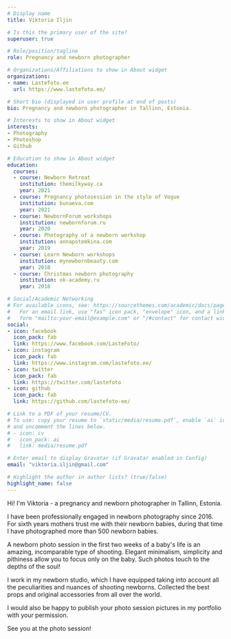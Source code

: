 ```yaml
---
# Display name
title: Viktoria Iljin

# Is this the primary user of the site?
superuser: true

# Role/position/tagline
role: Pregnancy and newborn photographer

# Organizations/Affiliations to show in About widget
organizations:
- name: Lastefoto.ee
  url: https://www.lastefoto.ee/

# Short bio (displayed in user profile at end of posts)
bio: Pregnancy and newborn photographer in Tallinn, Estonia.

# Interests to show in About widget
interests:
- Photography
- Photoshop
- Github

# Education to show in About widget
education:
  courses:
  - course: Newborn Retreat
    institution: themilkyway.ca
    year: 2021
  - course: Pregnancy photosession in the style of Vogue
    institution: bunaeva.com
    year: 2021  
  - course: NewbornForum workshops
    institution: newbornforum.ru
    year: 2020
  - course: Photography of a newborn workshop
    institution: annapotemkina.com
    year: 2019
  - course: Learn Newborn workshops
    institution: mynewbornbeauty.com
    year: 2018
  - course: Christmas newborn photography
    institution: ok-academy.ru
    year: 2018

# Social/Academic Networking
# For available icons, see: https://sourcethemes.com/academic/docs/page-builder/#icons
#   For an email link, use "fas" icon pack, "envelope" icon, and a link in the
#   form "mailto:your-email@example.com" or "/#contact" for contact widget.
social:
- icon: facebook
  icon_pack: fab
  link: https://www.facebook.com/LasteFoto/
- icon: instagram
  icon_pack: fab
  link: https://www.instagram.com/lastefoto.ee/
- icon: twitter
  icon_pack: fab
  link: https://twitter.com/lastefoto
- icon: github
  icon_pack: fab
  link: https://github.com/lastefoto-ee/

# Link to a PDF of your resume/CV.
# To use: copy your resume to `static/media/resume.pdf`, enable `ai` icons in `params.toml`, 
# and uncomment the lines below.
# - icon: cv
#   icon_pack: ai
#   link: media/resume.pdf

# Enter email to display Gravatar (if Gravatar enabled in Config)
email: "viktoria.iljin@gmail.com"

# Highlight the author in author lists? (true/false)
highlight_name: false
---
```

Hi! I'm Viktoria - a pregnancy and newborn photographer in Tallinn, Estonia.

I have been professionally engaged in newborn photography since 2016. For sixth years mothers trust me with their newborn babies, during that time I have photographed more than 500 newborn babies.

A newborn photo session in the first two weeks of a baby's life is an amazing, incomparable type of shooting. Elegant minimalism, simplicity and pithiness allow you to focus only on the baby. Such photos touch to the depths of the soul!

I work in my newborn studio, which I have equipped taking into account all the peculiarities and nuances of shooting newborns.
Collected the best props and original accessories from all over the world.

I would also be happy to publish your photo session pictures in my portfolio with your permission.

See you at the photo session!